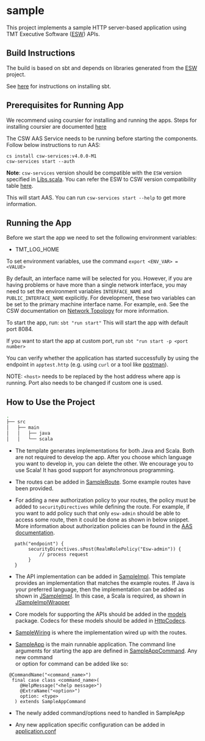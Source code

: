 # sample

This project implements a sample HTTP server-based application using
TMT Executive Software ([ESW](https://github.com/tmtsoftware/esw)) APIs.

## Build Instructions

The build is based on sbt and depends on libraries generated from the
[ESW](https://github.com/tmtsoftware/esw) project.

See [here](https://www.scala-sbt.org/1.0/docs/Setup.html) for instructions on installing sbt.

## Prerequisites for Running App

We recommend using coursier for installing and running the apps. Steps for installing coursier are documented 
[here](https://tmtsoftware.github.io/csw/apps/csinstallation.html) 

The CSW AAS Service needs to be running before starting the components.
Follow below instructions to run AAS:

```
cs install csw-services:v4.0.0-M1
csw-services start --auth
```

**Note**: `csw-services` version should be compatible with the `ESW` version specified in [Libs.scala](project/Libs.scala). 
You can refer the ESW to CSW version compatibility table [here](https://github.com/tmtsoftware/esw/blob/master/README.md).

This will start AAS.
You can run `csw-services start --help` to get more information.

## Running the App

Before we start the app we need to set the following environment variables:
* TMT_LOG_HOME

To set environment variables, use the command `export <ENV_VAR> = <VALUE>`

By default, an interface name will be selected for you.  However, if you are having problems or have more than a single network interface, you may need to set
the environment variables `INTERFACE_NAME` and `PUBLIC_INTERFACE_NAME` explicitly.  For development, these two variables 
can be set to the primary machine 
interface name. For example, `en0`.  See the CSW documentation on [Network Topology](http://tmtsoftware.github.io/csw/deployment/network-topology.html) for more information.

To start the app, run:
`sbt "run start"`
This will start the app with default port 8084. 

If you want to start the app at custom port,
run `sbt "run start -p <port number>`

You can verify whether the application has started successfully by using the endpoint in `apptest.http` (e.g. using `curl` or a tool like [postman](https://www.postman.com/)).

NOTE: `<host>` needs to be replaced by the host address where app is running. Port also needs to be changed 
if custom one is used.

## How to Use the Project
```bash
.
├── src
│   ├── main
│   │   ├── java
│   │   └── scala
```
* The template generates implementations for both Java and Scala. Both are not required to develop the app. 
After you choose which language you want to develop in, you can delete the other. We encourage you to use Scala! 
It has good support for asynchronous programming.

* The routes can be added in [SampleRoute](./src/main/scala/org/tmt/sample/http/SampleRoute.scala).
Some example routes have been provided.

* For adding a new authorization policy to your routes, the policy must be added to `securityDirectives` while defining the route.
For example, if you want to add policy such that only `esw-admin` should be able to access some route, then it could be done as shown
in below snippet. More information about authorization policies can be found in the  [AAS documentation](https://tmtsoftware.github.io/csw/services/aas/csw-aas-http.html#authorization-policies).
```
   path("endpoint") {
        securityDirectives.sPost(RealmRolePolicy("Esw-admin")) {
            // process request
        }
   }
```

* The API implementation can be added in [SampleImpl](./src/main/scala/org/tmt/sample/core/SampleImpl.scala).
This template provides an implementation that matches the example routes. If Java is your preferred language, then the implementation
can be added as shown in [JSampleImpl](./src/main/java/org/tmt/sample/core/JSampleImpl.java). In this case, a Scala
is required, as shown in [JSampleImplWrapper](./src/main/scala/org/tmt/sample/http/JSampleImplWrapper.scala)

* Core models for supporting the APIs should be added in the [models](./src/main/scala/org/tmt/sample/core/models) package.
Codecs for these models should be added in [HttpCodecs](./src/main/scala/org/tmt/sample/http/HttpCodecs.scala).

* [SampleWiring](./src/main/scala/org/tmt/sample/SampleWiring.scala) is where the implementation wired up with the routes.

* [SampleApp](./src/main/scala/org/tmt/sample/SampleApp.scala) is the main runnable application. The command line arguments 
for starting the app are defined in [SampleAppCommand](./src/main/scala/org/tmt/sample/SampleAppCommand.scala). Any new command  
or option for command can be added like so:
```
 @CommandName("<command_name>")
  final case class <command_name>(
     @HelpMessage("<help message>")
     @ExtraName("<option>")
     option: <type>
   ) extends SampleAppCommand
```
* The newly added command/options need to handled in SampleApp

* Any new application specific configuration can be added in [application.conf](./src/main/resources/application.conf)
